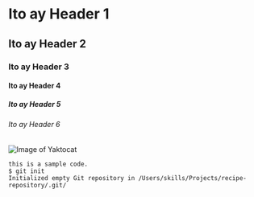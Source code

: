 # Ito ay Header 1

## Ito ay Header 2

### Ito ay Header 3

#### Ito ay Header 4

##### Ito ay Header 5

###### Ito ay Header 6


![Image of Yaktocat](https://octodex.github.com/images/yaktocat.png)

```
this is a sample code.
$ git init
Initialized empty Git repository in /Users/skills/Projects/recipe-repository/.git/
```

